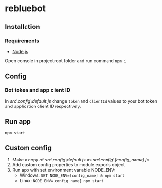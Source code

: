 # rebluebot
## Installation
### Requirements
* [Node.js](https://nodejs.org)

Open console in project root folder and run command `npm i`

## Config
### Bot token and app client ID 
In *src\config\default.js* change `token` and `clientId` values to your bot token and application client ID respectively.

## Run app
`npm start`

## Custom config
1. Make a copy of *src\config\default.js* as *src\config\\[config_name].js* 
2. Add custom config properties to module.exports object
3. Run app with set environment variable NODE_ENV:
    * Windows: `SET NODE_ENV=[config_name] & npm start` 
    * Linux: `NODE_ENV=[config_name] npm start`
